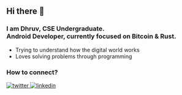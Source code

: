 ## Hi there 👋

### I am Dhruv, CSE Undergraduate. <br> Android Developer, currently focused on Bitcoin & Rust.<br>
- Trying to understand how the digital world works
- Loves solving problems through programming

### How to connect?
<a href="https://twitter.com/baliyan_dhruv" target="_blank">
<img src=https://img.shields.io/badge/twitter-%2300acee.svg?&style=for-the-badge&logo=twitter&logoColor=white alt=twitter style="margin-bottom: 5px;" />
</a>
<a href="https://www.linkedin.com/in/dhruvbaliyan1001/" target="_blank">
<img src=https://img.shields.io/badge/linkedin-%231E77B5.svg?&style=for-the-badge&logo=linkedin&logoColor=white alt=linkedin style="margin-bottom: 5px;" />
</a>
</div> 
